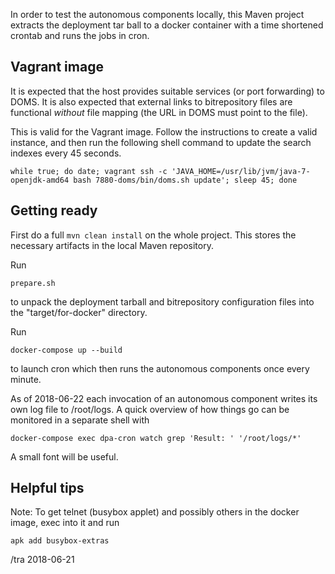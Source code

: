 In order to test the autonomous components locally, this Maven project
extracts the deployment tar ball to a docker container with a time shortened
crontab and runs the jobs in cron.

## Vagrant image

It is expected that the host provides suitable services (or port
forwarding) to DOMS.  It is also expected that external links to
bitrepository files are functional _without_ file mapping (the URL
in DOMS must point to the file).  

This is valid for the Vagrant image.  Follow the instructions to create 
a valid instance, and then run the following shell command to update the search indexes every 
45 seconds.

    while true; do date; vagrant ssh -c 'JAVA_HOME=/usr/lib/jvm/java-7-openjdk-amd64 bash 7880-doms/bin/doms.sh update'; sleep 45; done


## Getting ready

First do a full `mvn clean install` on the whole project.  This stores the necessary
artifacts in the local Maven repository.

Run

    prepare.sh
    
to unpack the deployment tarball and bitrepository configuration files 
into the "target/for-docker" directory.

Run

    docker-compose up --build
    
to launch cron which then runs the autonomous components once every minute.  

As of 2018-06-22 each invocation of an autonomous component writes its own log file 
to /root/logs.   A quick overview of how things go can be monitored in a separate 
shell with

    docker-compose exec dpa-cron watch grep 'Result: ' '/root/logs/*'

A small font will be useful.


## Helpful tips

Note:  To get telnet (busybox applet) and possibly others in the docker image, exec into it and run

    apk add busybox-extras



/tra 2018-06-21

